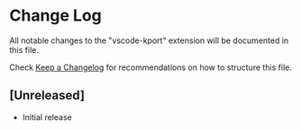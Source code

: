 # Change Log

All notable changes to the "vscode-kport" extension will be documented in this file.

Check [Keep a Changelog](http://keepachangelog.com/) for recommendations on how to structure this file.

## [Unreleased]

- Initial release